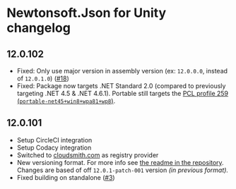 # Newtonsoft.Json for Unity changelog

## 12.0.102

- Fixed: Only use major version in assembly version (ex: `12.0.0.0`, instead of
  `12.0.1.0`) ([#18][#18])
- Fixed: Package now targets .NET Standard 2.0 (compared to previously
  targeting .NET 4.5 & .NET 4.6.1). Portable still targets the [PCL profile 259
  (`portable-net45+win8+wpa81+wp8`)][portable-class-library].

## 12.0.101

- Setup CircleCI integration
- Setup Codacy integration
- Switched to [cloudsmith.com][cloudsmith-url] as registry provider
- New versioning format. For more info see [the readme in the repository][readme-url]. Changes are based of off `12.0.1-patch-001` version _(in previous format)._
- Fixed building on standalone ([#3][#3])

[readme-url]: https://github.com/jilleJr/Newtonsoft.Json-for-Unity#readme
[cloudsmith-url]: https://cloudsmith.io/~jillejr/repos/newtonsoft-json-for-unity
[portable-class-library]: https://docs.microsoft.com/en-us/dotnet/standard/net-standard#pcl-compatibility
[#3]: https://github.com/jilleJr/Newtonsoft.Json-for-Unity/issues/3
[#18]: https://github.com/jilleJr/Newtonsoft.Json-for-Unity/issues/18
